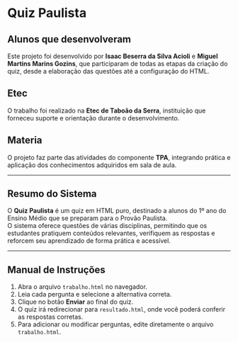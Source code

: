 # Quiz Paulista

## Alunos que desenvolveram
Este projeto foi desenvolvido por **Isaac Beserra da Silva Acioli** e **Miguel Martins Marins Gozins**, que participaram de todas as etapas da criação do quiz, desde a elaboração das questões até a configuração do HTML.

## Etec
O trabalho foi realizado na **Etec de Taboão da Serra**, instituição que forneceu suporte e orientação durante o desenvolvimento.

## Materia
O projeto faz parte das atividades do componente **TPA**, integrando prática e aplicação dos conhecimentos adquiridos em sala de aula.

---

## Resumo do Sistema
O **Quiz Paulista** é um quiz em HTML puro, destinado a alunos do 1º ano do Ensino Médio que se preparam para o Provão Paulista.  
O sistema oferece questões de várias disciplinas, permitindo que os estudantes pratiquem conteúdos relevantes, verifiquem as respostas e reforcem seu aprendizado de forma prática e acessível.

---

## Manual de Instruções
1. Abra o arquivo `trabalho.html` no navegador.  
2. Leia cada pergunta e selecione a alternativa correta.  
3. Clique no botão **Enviar** ao final do quiz.  
4. O quiz irá redirecionar para `resultado.html`, onde você poderá conferir as respostas corretas.  
5. Para adicionar ou modificar perguntas, edite diretamente o arquivo `trabalho.html`.

